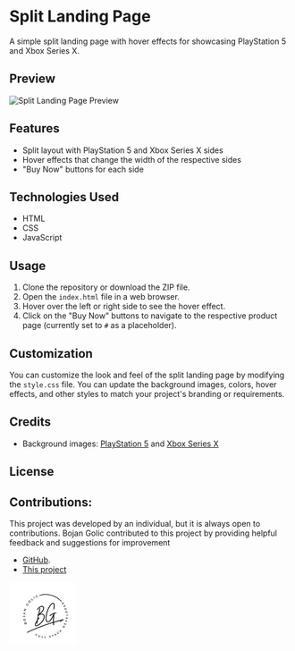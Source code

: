 # Split Landing Page

A simple split landing page with hover effects for showcasing PlayStation 5 and Xbox Series X.

## Preview

![Split Landing Page Preview](screenshot.png)

## Features

- Split layout with PlayStation 5 and Xbox Series X sides
- Hover effects that change the width of the respective sides
- "Buy Now" buttons for each side

## Technologies Used

- HTML
- CSS
- JavaScript

## Usage

1. Clone the repository or download the ZIP file.
2. Open the `index.html` file in a web browser.
3. Hover over the left or right side to see the hover effect.
4. Click on the "Buy Now" buttons to navigate to the respective product page (currently set to `#` as a placeholder).

## Customization

You can customize the look and feel of the split landing page by modifying the `style.css` file. You can update the background images, colors, hover effects, and other styles to match your project's branding or requirements.

## Credits

- Background images: [PlayStation 5](https://www.playstation.com/en-us/ps5/) and [Xbox Series X](https://www.xbox.com/en-US/consoles/xbox-series-x)

## License




## Contributions:
This project was developed by an individual, but it is always open to contributions. Bojan Golic contributed to this project by providing helpful feedback and suggestions for improvement 
- [GitHub](https://github.com/bokigolic).
- [This project](https://github.com/bokigolic/fornt-end-practice/tree/develop/)

![Logo](https://github.com/bokigolic/fornt-end-practice/blob/develop/Template/logo-bojan-small.png)